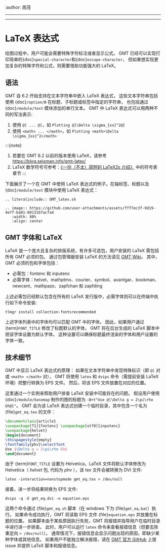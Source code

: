 :author: 周茂

---


---

# LaTeX 表达式

绘图过程中，用户可能会需要特殊字符标注或者显示公式。
GMT 已经可以实现打印简单的{doc}`special-character`和{doc}`escape-character`，
但如果想实现更加复杂的特殊字符和公式，则需要借助功能强大的 LaTeX。

## 语法

GMT 自 6.2 开始支持在文本字符串中嵌入 LaTeX 表达式，
这些文本字符串包括使用 {doc}`/option/B` 在标题、子标题或标签中指定的字符串，
也包括通过 {doc}`/module/text` 模块添加的单行文本。
GMT 中 LaTeX 表达式可以用两种不同的写法表示:

1. 使用 `@[ ... @[`，如 `Plotting @[\Delta \sigma_{xx}^2@[`
2. 使用 `<math> ... </math>`，如 `Plotting <math>\Delta \sigma_{xx}^2</math>`

:::{note}
1. 若要在 GMT 6.2 以前的版本使用 LaTeX，请参考 <https://blog.seisman.info/gmt-latex/>
2. LaTeX 数学符号可参考：[《一份（不太）简短的 LaTeX2ε 介绍》](https://github.com/CTeX-org/lshort-zh-cn)
   中的符号表章节
:::

下面展示了一个在 GMT 中使用 LaTeX 表达式的例子。在轴标签、标题以及 {doc}`/module/text` 模块中使用 LaTeX 表达式：

```{eval-rst}
.. literalinclude:: GMT_latex.sh
```

```{eval-rst}
.. image:: https://github.com/user-attachments/assets/fff7ec3f-9d19-4e7f-ba81-6013167acfa4
   :width: 80%
   :align: center
```


## GMT 字体和 LaTeX

LaTeX 是一个庞大且复杂的排版系统，有许多可选包，用户安装的 LaTeX 需包括所有 GMT 必须的包。
通过包管理器安装 LaTeX 的方法请见
[GMT Wiki](https://github.com/GenericMappingTools/gmt/wiki/Install-LaTeX-for-GMT-LaTeX-Integration)。
其中，GMT 必须的包和字体包括：

- 必需包：fontenc 和 inputenc
- 必需字体：helvet、mathptmx、courier、symbol、avantgar、bookman、newcent、mathpazo、zapfchan 和 zapfding

上述必需包已经默认包含在所有的 LaTeX 发行版中，必需字体则可以在终端中执行如下命令安装:

```
tlmgr install collection-fontsrecommended
```

上述字体列表中的字体均可以匹配 GMT 中的字体。
因此，如果用户通过 {term}`FONT_TITLE` 修改了标题默认的字体，
GMT 将在后台生成的 LaTeX 脚本中把该字体设置为默认字体。
这种设置可以确保标题最终渲染的字体和用户设置的字体一致。

## 技术细节

GMT 中显示 LaTeX 表达式的原理：
如果在文本字符串中发现特殊标识（即 `@[` 对或 `<math> </math>` 对），
GMT 将使用 `latex` 和 `dvips` 命令（需提前安装 LaTeX 环境）把整行转换为 EPS 文件。
然后，将该 EPS 文件放置在对应的位置。

这里通过一个实例来帮助用户排查 LaTeX 安装中可能存在的问题。
假设用户使用 {doc}`/module/basemap` 制作的图的标题为
`-B+t"Use @[\Delta g = 2\pi\rho Gh@["`。
GMT 会为该 LaTeX 表达式创建一个临时目录，其中包含一个名为 {file}`gmt_eq.tex` 的文件：

```latex
\documentclass{article}
\usepackage[T1]{fontenc} \usepackage[utf8]{inputenc}
\usepackage{helvet}
\begin{document}
\thispagestyle{empty}
\fontfamily{phv}\selectfont
Use $\Delta g = 2\pi\rho Gh$
\end{document}
```

由于 {term}`FONT_TITLE` 设置为 Helvetica，LaTeX 文件将默认字体修改为
Helvetica（ *helvet* 包, 代码为 *phv* ），该 tex 文件会被转换为 DVI 文件:

```
latex -interaction=nonstopmode gmt_eq.tex > /dev/null
```

接着，进一步将结果转换为 EPS 文件:

```
dvips -q -E gmt_eq.dvi -o equation.eps
```

这两个命令通过 {file}`gmt_eq.sh` 脚本（在 windows 下为 {file}`gmt_eq.bat`）执行。
如果命令成功执行，GMT 将读取 EPS 文件 {file}`equation.eps` 并放置在标题的位置。
如果脚本由于某些原因执行失败，GMT 将报错并指导用户在临时目录中进行进一步排查。
此时，用户可以运行 `latex` 命令来查看报错信息（但要去除重定向 `> /dev/null`）。
通常情况下，报错信息会显示问题出现的原因，即缺少某种字体或其他信息。
如果用户不能独立解决报错，请在 [GMT 官方 GitHub](https://github.com/GenericMappingTools/gmt/issues)
上提 issue 并提供 LaTeX 脚本和报错信息。